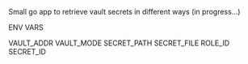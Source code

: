 Small go app to retrieve vault secrets in different ways (in progress...)

ENV VARS

VAULT_ADDR
VAULT_MODE
SECRET_PATH
SECRET_FILE
ROLE_ID
SECRET_ID
